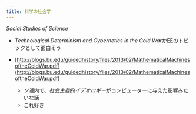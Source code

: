 ```yaml
---
title: 科学の社会学
---
```


*Social Studies of Science*

* *Technological Determinism and Cybernetics in the Cold War*か[EE](EE.md)のトピックとして面白そう

* [http://blogs.bu.edu/guidedhistory/files/2013/02/MathematicalMachinesoftheColdWar.pdf](http://blogs.bu.edu/guidedhistory/files/2013/02/MathematicalMachinesoftheColdWar.pdf)
  
  * *ソ連*内で、*社会主義*的*イデオロギー*がコンピューターに与えた影響みたいな話
  * これ好き
